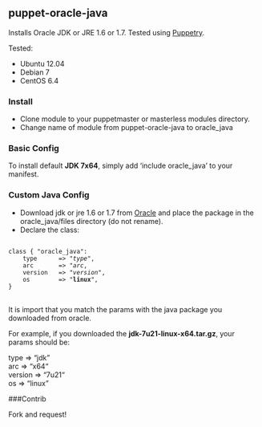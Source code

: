 puppet-oracle-java
------------------

Installs Oracle JDK or JRE 1.6 or 1.7. Tested using [Puppetry](https://github.com/drogerschariot/Puppetry). 


Tested:
* Ubuntu 12.04
* Debian 7
* CentOS 6.4


### Install ###

- Clone module to your puppetmaster or masterless modules directory.
- Change name of module from puppet-oracle-java to oracle_java

### Basic Config ###

To install default <b>JDK 7x64</b>, simply add ‘include oracle_java’ to your manifest.

### Custom Java Config ###

- Download jdk or jre 1.6 or 1.7 from [Oracle](http://www.oracle.com/technetwork/java/javase/downloads/index.html) and place the package in the oracle_java/files directory (do not rename).
- Declare the class:
<pre>
<code>
class { "oracle_java":
&nbsp;&nbsp;&nbsp; type      => "<i>type</i>",
&nbsp;&nbsp;&nbsp; arc       => "<i>arc</i>,
&nbsp;&nbsp;&nbsp; version   => "<i>version</i>",
&nbsp;&nbsp;&nbsp; os        => "<b>linux</b>",
}
</code>
</pre>

It is import that you match the params with the java package you downloaded from oracle.

For example, if you downloaded the <b>jdk-7u21-linux-x64.tar.gz</b>, your params should be:

 type     => “jdk”<br />
 arc      => “x64“<br />
 version  => “7u21“<br />
 os       => “linux”<br />
 

###Contrib
 
 Fork and request!
 
